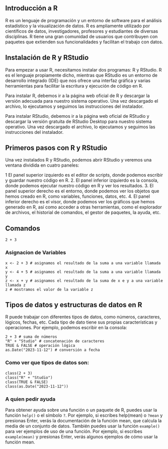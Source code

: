 ## Introducción a R
R es un lenguaje de programación y un entorno de software para el análisis estadístico y la visualización de datos. R es ampliamente utilizado por científicos de datos, investigadores, profesores y estudiantes de diversas disciplinas. R tiene una gran comunidad de usuarios que contribuyen con paquetes que extienden sus funcionalidades y facilitan el trabajo con datos.

## Instalación de R y RStudio
Para empezar a usar R, necesitamos instalar dos programas: R y RStudio. R es el lenguaje propiamente dicho, mientras que RStudio es un entorno de desarrollo integrado (IDE) que nos ofrece una interfaz gráfica y varias herramientas para facilitar la escritura y ejecución de código en R.

Para instalar R, debemos ir a la página web oficial de R y descargar la versión adecuada para nuestro sistema operativo. Una vez descargado el archivo, lo ejecutamos y seguimos las instrucciones del instalador.

Para instalar RStudio, debemos ir a la página web oficial de RStudio y descargar la versión gratuita de RStudio Desktop para nuestro sistema operativo. Una vez descargado el archivo, lo ejecutamos y seguimos las instrucciones del instalador.

## Primeros pasos con R y RStudio
Una vez instalados R y RStudio, podemos abrir RStudio y veremos una ventana dividida en cuatro paneles:

1 El panel superior izquierdo es el editor de scripts, donde podemos escribir y guardar nuestro código en R.
2. El panel inferior izquierdo es la consola, donde podemos ejecutar nuestro código en R y ver los resultados.
3. El panel superior derecho es el entorno, donde podemos ver los objetos que hemos creado en R, como variables, funciones, datos, etc.
4. El panel inferior derecho es el visor, donde podemos ver los gráficos que hemos generado en R, así como acceder a otras herramientas, como el explorador de archivos, el historial de comandos, el gestor de paquetes, la ayuda, etc.

## Comandos
```{r}
2 + 3
```
### Asignacion de Variables
```{r}
x <- 2 + 3 # asignamos el resultado de la suma a una variable llamada x
y <- 4 + 5 # asignamos el resultado de la suma a una variable llamada y
z <- x + y # asignamos el resultado de la suma de x e y a una variable llamada z
z # mostramos el valor de la variable z
```

## Tipos de datos y estructuras de datos en R
R puede trabajar con diferentes tipos de datos, como números, caracteres, lógicos, fechas, etc. Cada tipo de dato tiene sus propias características y operaciones. Por ejemplo, podemos escribir en la consola:

```{r}
2 + 3 # suma de números
"R" + "Studio" # concatenación de caracteres
TRUE & FALSE # operación lógica
as.Date("2023-11-12") # conversión a fecha
```

### Como ver que tipos de datos son:
```{r}
class(2 + 3)
class("R" + "Studio")
class(TRUE & FALSE)
class(as.Date("2023-11-12"))
```

### A quien pedir ayuda
Para obtener ayuda sobre una función o un paquete de R, puedes usar la función `help()` o el símbolo `?`. Por ejemplo, si escribes help(mean) o `?mean` y presionas Enter, verás la documentación de la función mean, que calcula la media de un conjunto de datos. También puedes usar la función `example()` para ver ejemplos de uso de una función. Por ejemplo, si escribes `example(mean)` y presionas Enter, verás algunos ejemplos de cómo usar la función mean.
